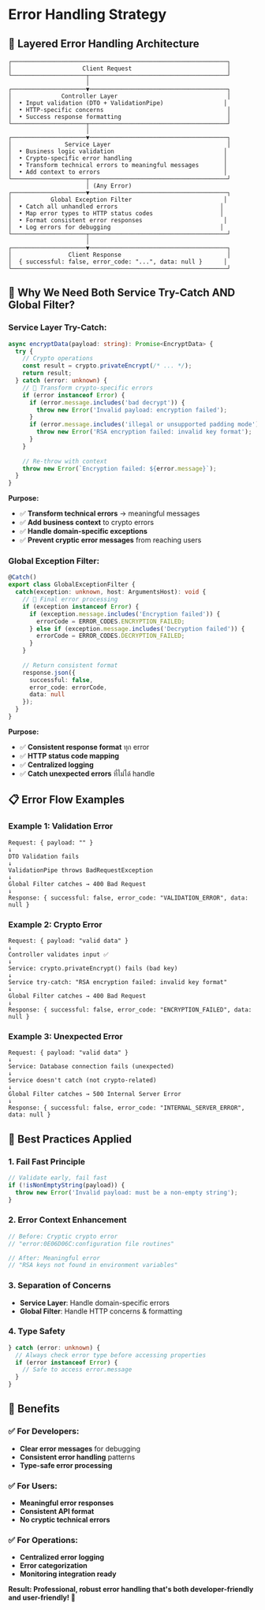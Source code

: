# Error Handling Strategy

## 🎯 **Layered Error Handling Architecture**

```
┌─────────────────────────────────────────────────────────────┐
│                    Client Request                           │
└─────────────────────┬───────────────────────────────────────┘
                      │
┌─────────────────────▼───────────────────────────────────────┐
│              Controller Layer                               │
│  • Input validation (DTO + ValidationPipe)                 │
│  • HTTP-specific concerns                                   │
│  • Success response formatting                              │
└─────────────────────┬───────────────────────────────────────┘
                      │
┌─────────────────────▼───────────────────────────────────────┐
│               Service Layer                                 │
│  • Business logic validation                               │
│  • Crypto-specific error handling                          │
│  • Transform technical errors to meaningful messages       │
│  • Add context to errors                                   │
└─────────────────────┬───────────────────────────────────────┘
                      │ (Any Error)
┌─────────────────────▼───────────────────────────────────────┐
│           Global Exception Filter                          │
│  • Catch all unhandled errors                             │
│  • Map error types to HTTP status codes                   │
│  • Format consistent error responses                       │
│  • Log errors for debugging                               │
└─────────────────────┬───────────────────────────────────────┘
                      │
┌─────────────────────▼───────────────────────────────────────┐
│                Client Response                              │
│  { successful: false, error_code: "...", data: null }      │
└─────────────────────────────────────────────────────────────┘
```

## 🔧 **Why We Need Both Service Try-Catch AND Global Filter?**

### **Service Layer Try-Catch:**
```typescript
async encryptData(payload: string): Promise<EncryptData> {
  try {
    // Crypto operations
    const result = crypto.privateEncrypt(/* ... */);
    return result;
  } catch (error: unknown) {
    // 🎯 Transform crypto-specific errors
    if (error instanceof Error) {
      if (error.message.includes('bad decrypt')) {
        throw new Error('Invalid payload: encryption failed');
      }
      if (error.message.includes('illegal or unsupported padding mode')) {
        throw new Error('RSA encryption failed: invalid key format');
      }
    }
    
    // Re-throw with context
    throw new Error(`Encryption failed: ${error.message}`);
  }
}
```

**Purpose:**
- ✅ **Transform technical errors** → meaningful messages
- ✅ **Add business context** to crypto errors  
- ✅ **Handle domain-specific exceptions**
- ✅ **Prevent cryptic error messages** from reaching users

### **Global Exception Filter:**
```typescript
@Catch()
export class GlobalExceptionFilter {
  catch(exception: unknown, host: ArgumentsHost): void {
    // 🎯 Final error processing
    if (exception instanceof Error) {
      if (exception.message.includes('Encryption failed')) {
        errorCode = ERROR_CODES.ENCRYPTION_FAILED;
      } else if (exception.message.includes('Decryption failed')) {
        errorCode = ERROR_CODES.DECRYPTION_FAILED;
      }
    }
    
    // Return consistent format
    response.json({
      successful: false,
      error_code: errorCode,
      data: null
    });
  }
}
```

**Purpose:**
- ✅ **Consistent response format** ทุก error
- ✅ **HTTP status code mapping**
- ✅ **Centralized logging**
- ✅ **Catch unexpected errors** ที่ไม่ได้ handle

## 📋 **Error Flow Examples**

### **Example 1: Validation Error**
```
Request: { payload: "" }
↓
DTO Validation fails
↓
ValidationPipe throws BadRequestException
↓
Global Filter catches → 400 Bad Request
↓
Response: { successful: false, error_code: "VALIDATION_ERROR", data: null }
```

### **Example 2: Crypto Error**
```
Request: { payload: "valid data" }
↓
Controller validates input ✅
↓
Service: crypto.privateEncrypt() fails (bad key)
↓
Service try-catch: "RSA encryption failed: invalid key format"
↓
Global Filter catches → 400 Bad Request  
↓
Response: { successful: false, error_code: "ENCRYPTION_FAILED", data: null }
```

### **Example 3: Unexpected Error**
```
Request: { payload: "valid data" }
↓
Service: Database connection fails (unexpected)
↓
Service doesn't catch (not crypto-related)
↓
Global Filter catches → 500 Internal Server Error
↓
Response: { successful: false, error_code: "INTERNAL_SERVER_ERROR", data: null }
```

## 🎨 **Best Practices Applied**

### **1. Fail Fast Principle**
```typescript
// Validate early, fail fast
if (!isNonEmptyString(payload)) {
  throw new Error('Invalid payload: must be a non-empty string');
}
```

### **2. Error Context Enhancement**
```typescript
// Before: Cryptic crypto error
// "error:0E06D06C:configuration file routines"

// After: Meaningful error
// "RSA keys not found in environment variables"
```

### **3. Separation of Concerns**
- **Service Layer**: Handle domain-specific errors
- **Global Filter**: Handle HTTP concerns & formatting

### **4. Type Safety**
```typescript
} catch (error: unknown) {
  // Always check error type before accessing properties
  if (error instanceof Error) {
    // Safe to access error.message
  }
}
```

## 🚀 **Benefits**

### **✅ For Developers:**
- **Clear error messages** for debugging
- **Consistent error handling** patterns
- **Type-safe error processing**

### **✅ For Users:**
- **Meaningful error responses**
- **Consistent API format**
- **No cryptic technical errors**

### **✅ For Operations:**
- **Centralized error logging**
- **Error categorization**
- **Monitoring integration ready**

**Result: Professional, robust error handling that's both developer-friendly and user-friendly! 🎉**
